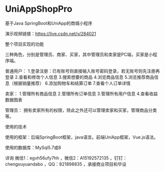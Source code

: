 # UniAppShopPro
 基于Java SpringBoot和UniApp的商城小程序

演示视频链接：https://live.csdn.net/v/284021

整个项目实现的功能

三种角色，分别是管理员、商家、买家，其中管理员和卖家是PC端，买家是小程序端。

普通用户：
1.登录注册：已有账号则直接输入账号密码登录，若无账号则先注册再登录
2.查看和修改个人信息
3.搜索想要的商品
4.浏览商品信息
5.浏览推荐商品信息（根据销量推荐）
6.添加购物车和结算订单
7.查看个人订单详情

卖家：
1.管理所有商品信息
2.管理所有订单信息
3.管理所有用户信息
4.查看收益数据图表

管理员：
拥有卖家所有的权限，除此之外还可以管理卖家和买家，管理商品分类等。

使用的技术

使用的框架：后端SpringBoot框架，java语言。前端UniApp框架，Vue.js语法。

使用的数据库：MySql5.7或8

详询 微信1：egvh56ufy7hh ，微信2：A15192572135 ，钉钉：chengxuyuandabo ，QQ：821898835 ，承接商业项目和毕设
